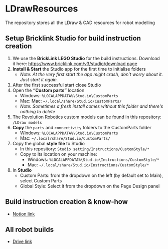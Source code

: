 # LDrawResources
The repository stores all the LDraw & CAD resources for robot modelling

## Setup Bricklink Studio for build instruction creation
1. We use the **BrickLink LEGO Studio** for the build instructions. Download it here: https://www.bricklink.com/v3/studio/download.page
2. **Install & Start** the Studio app for the first time to initialise folders
    - *Note: At the very first start the app might crash, don’t worry about it. Just start it again.*
3. After the first successful start close Studio
4. Open the **“Custom parts”** location 
    - Windows: `%LOCALAPPDATA%\Stud.io\CustomParts`
    - Mac: Mac: `~/.local/share/Stud.io/CustomParts/`
    - *Note: Sometimes a fresh install comes without this folder and there's nothing to delete*
5. The Revolution Robotics custom models can be found in this repository: `/LDraw models`
6. **Copy** the `parts` and `connectivity` folders to the CustomParts folder
    - Windows: `%LOCALAPPDATA%\Stud.io\CustomParts`
    - Mac: `~/.local/share/Stud.io/CustomParts/`
7. Copy the global **style file** to Studio
    - In this repository: `Studio setting/Instructions/CustomStyle/*`
    - Copy to its location on your machine:
        - Windows: `%LOCALAPPDATA%\Stud.io\Instructions/CustomStyle/*`
        - Mac: `~/.local/share/Stud.io/Instructions/CustomStyle/*`
8. In **Studio**
    - Custom Parts: from the dropdown on the left (by default set to Main), select Custom Parts
    - Global Style: Select it from the dropdown on the Page Design panel

## Build instruction creation & know-how
- [Notion link](https://www.notion.so/steamacademypro/Build-instructions-e2ea71c0967e452e86dd69178eddef85)

## All robot builds
- [Drive link](https://drive.google.com/drive/folders/1K5lteZ-coDv6EaQ5NzyZrNBuxguR_WlL)



